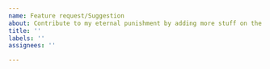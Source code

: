 ```yaml
---
name: Feature request/Suggestion
about: Contribute to my eternal punishment by adding more stuff on the todo list
title: ''
labels: ''
assignees: ''

---
```


<!-- hol up senpai have you checked out the GH Discussions first ? 
Your issue/idea might've already been reported by someone else! 🐱‍👤
https://github.com/WindyCloudCute/LANraragi_Chinese/discussions
->  

**Please describe your suggestion, and the problem it'd solve.**
A clear and concise description of what the problem is. Ex. I'm always frustrated when [...]

**Additional context**
Add any other context or screenshots about the feature request here.
